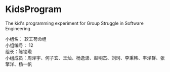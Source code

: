 # KidsProgram
The kid's programming experiment for Group Struggle in Software Engineering

小组名： 软工苟命组  
小组编号： 12  
组长：陈铭瑜  
小组成员：周泽宇、何子玄、王灿、杨逸潇、赵明杰、刘珂、李秉韩、丰泽群、张擎洋、杨一帆  

